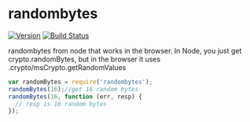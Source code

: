 randombytes
===

[![Version](http://img.shields.io/npm/v/randombytes.svg)](https://www.npmjs.org/package/randombytes) [![Build Status](https://travis-ci.org/crypto-browserify/randombytes.svg?branch=master)](https://travis-ci.org/crypto-browserify/randombytes)

randombytes from node that works in the browser. In Node, you just get crypto.randomBytes, but in the browser it uses .crypto/msCrypto.getRandomValues

```js
var randomBytes = require('randombytes');
randomBytes(16);//get 16 random bytes
randomBytes(16, function (err, resp) {
  // resp is 16 random bytes
});
```